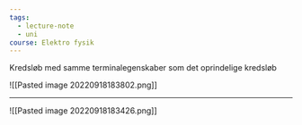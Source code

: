 ```yaml
---
tags:
  - lecture-note
  - uni
course: Elektro fysik
---
```


Kredsløb med samme terminalegenskaber som det oprindelige kredsløb


![[Pasted image 20220918183802.png]]

***

![[Pasted image 20220918183426.png]]

